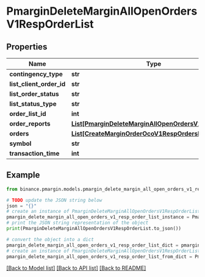 # PmarginDeleteMarginAllOpenOrdersV1RespOrderList


## Properties

Name | Type | Description | Notes
------------ | ------------- | ------------- | -------------
**contingency_type** | **str** |  | [optional] 
**list_client_order_id** | **str** |  | [optional] 
**list_order_status** | **str** |  | [optional] 
**list_status_type** | **str** |  | [optional] 
**order_list_id** | **int** |  | [optional] 
**order_reports** | [**List[PmarginDeleteMarginAllOpenOrdersV1RespOrder]**](PmarginDeleteMarginAllOpenOrdersV1RespOrder.md) |  | [optional] 
**orders** | [**List[CreateMarginOrderOcoV1RespOrdersInner]**](CreateMarginOrderOcoV1RespOrdersInner.md) |  | [optional] 
**symbol** | **str** |  | [optional] 
**transaction_time** | **int** |  | [optional] 

## Example

```python
from binance.pmargin.models.pmargin_delete_margin_all_open_orders_v1_resp_order_list import PmarginDeleteMarginAllOpenOrdersV1RespOrderList

# TODO update the JSON string below
json = "{}"
# create an instance of PmarginDeleteMarginAllOpenOrdersV1RespOrderList from a JSON string
pmargin_delete_margin_all_open_orders_v1_resp_order_list_instance = PmarginDeleteMarginAllOpenOrdersV1RespOrderList.from_json(json)
# print the JSON string representation of the object
print(PmarginDeleteMarginAllOpenOrdersV1RespOrderList.to_json())

# convert the object into a dict
pmargin_delete_margin_all_open_orders_v1_resp_order_list_dict = pmargin_delete_margin_all_open_orders_v1_resp_order_list_instance.to_dict()
# create an instance of PmarginDeleteMarginAllOpenOrdersV1RespOrderList from a dict
pmargin_delete_margin_all_open_orders_v1_resp_order_list_from_dict = PmarginDeleteMarginAllOpenOrdersV1RespOrderList.from_dict(pmargin_delete_margin_all_open_orders_v1_resp_order_list_dict)
```
[[Back to Model list]](../README.md#documentation-for-models) [[Back to API list]](../README.md#documentation-for-api-endpoints) [[Back to README]](../README.md)


